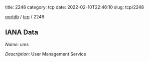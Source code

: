 title: 2248
category: tcp
date: 2022-02-10T22:46:10
slug: tcp/2248

[portdb](/) / [tcp](/category/tcp.html) / 2248


## IANA Data

_Name:_ ums

_Description:_ User Management Service

